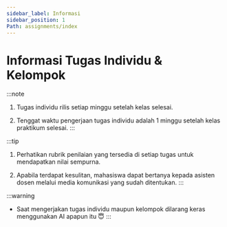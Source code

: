```yaml
---
sidebar_label: Informasi
sidebar_position: 1
Path: assignments/index
---
```


# Informasi Tugas Individu & Kelompok
:::note
1. Tugas individu rilis setiap minggu setelah kelas selesai.

2. Tenggat waktu pengerjaan tugas individu adalah 1 minggu setelah kelas praktikum selesai.
:::

:::tip
1. Perhatikan rubrik penilaian yang tersedia di setiap tugas untuk mendapatkan nilai sempurna.

2. Apabila terdapat kesulitan, mahasiswa dapat bertanya kepada asisten dosen melalui media komunikasi yang sudah ditentukan.
:::

:::warning
- Saat mengerjakan tugas individu maupun kelompok dilarang keras menggunakan AI apapun itu 😇
:::